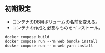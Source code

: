 ## 初期設定
- コンテナのDB用ボリュームの名前を変える。
- コンテナの作成と必要なものをインストール。
```
docker compose build
docker compose run --rm web bundle install
docker compose run --rm web yarn install
```
